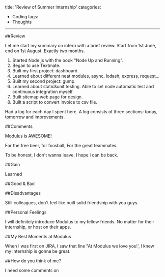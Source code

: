 title: 'Review of Summer Internship'
categories:
 - Coding
tags:
 - Thoughts
---

##Review

Let me start my summary on intern with a brief review. Start from 1st June, end on 1st August. Exactly two months.

1. Started Node.js with the book "Node Up and Running".
2. Began to use Textmate.
3. Built my first project: dashboard.
4. Learned about different neat modules, async, lodash, express, request...
5. Built my second project: gump.
6. Learned about static&unit testing. Able to set node automatic test and continuous integration myself.
7. Built sitemap web page for design.
8. Built a script to convert invoice to csv file.

Had a log for each day I spent here. A log consists of three sections: today, tomorrow and improvements.

##Comments

Modulus is AWESOME!

For the free beer, for foosball, For the great teammates.

To be honest, I don't wanna leave. I hope I can be back.

##Gain

Learned

##Good & Bad



##Disadvantages

Still colleagues, don't feel like built solid friendship with you guys.

##Personal Feelings

I will definitely introduce Modulus to my fellow friends. No matter for their internship, or host on their apps.

##My Best Moments at Modulus

When I was first on JIRA, I saw that line "At Modulus we love you!', I knew my internship is gonna be great.

##How do you think of me?

I need some comments on
